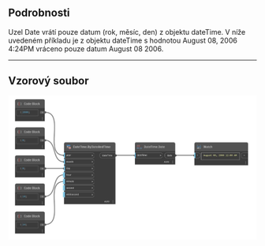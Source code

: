 ## Podrobnosti
Uzel Date vrátí pouze datum (rok, měsíc, den) z objektu dateTime. V níže uvedeném příkladu je z objektu dateTime s hodnotou August 08, 2006 4:24PM vráceno pouze datum August 08 2006.
___
## Vzorový soubor

![Date](./DSCore.DateTime.Date_img.jpg)

